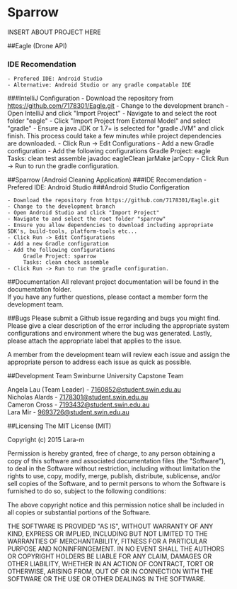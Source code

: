 # Sparrow
INSERT ABOUT PROJECT HERE

##Eagle (Drone API)
### IDE Recomendation
	- Prefered IDE: Android Studio
	- Alternative: Android Studio or any gradle compatable IDE
###IntelliJ Configuration
	- Download the repository from https://github.com/7178301/Eagle.git
	- Change to the development branch
	- Open IntelliJ and click "Import Project"
	- Navigate to and select the root folder "eagle"
	- Click "Import Project from External Model" and select "gradle"
	- Ensure a java JDK or 1.7+ is selected for "gradle JVM" and click finish. This process could take a few minutes while project dependencies are downloaded. 
	- Click Run -> Edit Configurations
	- Add a new Gradle configuration
	- Add the following configurations
	     Gradle Project: eagle
	     Tasks: clean test assemble javadoc eagleClean jarMake jarCopy
	- Click Run -> Run to run the gradle configuration.


##Sparrow (Android Cleaning Application)
###IDE Recomendation
	- Prefered IDE: Android Studio
###Android Studio Configeration

	- Download the repository from https://github.com/7178301/Eagle.git
	- Change to the development branch
	- Open Android Studio and click "Import Project"
	- Navigate to and select the root folder "sparrow"
	- Ensure you allow dependencies to download including appropriate SDK's, build-tools, platform-tools etc...
	- Click Run -> Edit Configurations
	- Add a new Gradle configuration
	- Add the following configurations
	     Gradle Project: sparrow
	     Tasks: clean check assemble
	- Click Run -> Run to run the gradle configuration.

##Documentation
All relevant project documentation will be found in the documentation folder.  
If you have any further questions, please contact a member form the development team.

##Bugs
Please submit a Github issue regarding and bugs you might find.  
Please give a clear description of the error including the appropriate system configurations and environment where the bug was generated.
Lastly, please attach the appropriate label that applies to the issue.  

A member from the development team will review each issue and assign the appropriate person to address each issue as quick as possible.

##Development Team
Swinburne University Capstone Team  
  
Angela Lau (Team Leader) - 7160852@student.swin.edu.au  
Nicholas Alards - 7178301@student.swin.edu.au  
Cameron Cross - 7193432@student.swin.edu.au  
Lara Mir - 9693726@student.swin.edu.au  

##Licensing
The MIT License (MIT)

Copyright (c) 2015 Lara-m

Permission is hereby granted, free of charge, to any person obtaining a copy
of this software and associated documentation files (the "Software"), to deal
in the Software without restriction, including without limitation the rights
to use, copy, modify, merge, publish, distribute, sublicense, and/or sell
copies of the Software, and to permit persons to whom the Software is
furnished to do so, subject to the following conditions:

The above copyright notice and this permission notice shall be included in all
copies or substantial portions of the Software.

THE SOFTWARE IS PROVIDED "AS IS", WITHOUT WARRANTY OF ANY KIND, EXPRESS OR
IMPLIED, INCLUDING BUT NOT LIMITED TO THE WARRANTIES OF MERCHANTABILITY,
FITNESS FOR A PARTICULAR PURPOSE AND NONINFRINGEMENT. IN NO EVENT SHALL THE
AUTHORS OR COPYRIGHT HOLDERS BE LIABLE FOR ANY CLAIM, DAMAGES OR OTHER
LIABILITY, WHETHER IN AN ACTION OF CONTRACT, TORT OR OTHERWISE, ARISING FROM,
OUT OF OR IN CONNECTION WITH THE SOFTWARE OR THE USE OR OTHER DEALINGS IN THE
SOFTWARE.

